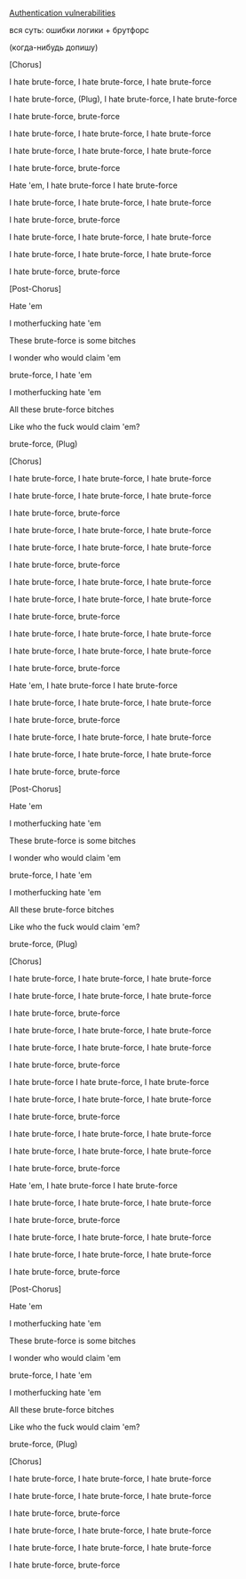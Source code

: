 [Authentication vulnerabilities](https://portswigger.net/web-security/authentication)

вся суть: ошибки логики + брутфорс

(когда-нибудь допишу)

[Chorus]

I hate brute-force, I hate brute-force, I hate brute-force

I hate brute-force, (Plug), I hate brute-force, I hate brute-force

I hate brute-force, brute-force

I hate brute-force, I hate brute-force, I hate brute-force

I hate brute-force, I hate brute-force, I hate brute-force

I hate brute-force, brute-force

Hate 'em, I hate brute-force I hate brute-force

I hate brute-force, I hate brute-force, I hate brute-force

I hate brute-force, brute-force

I hate brute-force, I hate brute-force, I hate brute-force

I hate brute-force, I hate brute-force, I hate brute-force

I hate brute-force, brute-force

  

[Post-Chorus]

Hate 'em

I motherfucking hate 'em

These brute-force is some bitches

I wonder who would claim 'em

brute-force, I hate 'em

I motherfucking hate 'em

All these brute-force bitches

Like who the fuck would claim 'em?

brute-force, (Plug)

  

[Chorus]

I hate brute-force, I hate brute-force, I hate brute-force

I hate brute-force, I hate brute-force, I hate brute-force

I hate brute-force, brute-force

I hate brute-force, I hate brute-force, I hate brute-force

I hate brute-force, I hate brute-force, I hate brute-force

I hate brute-force, brute-force

I hate brute-force, I hate brute-force, I hate brute-force

I hate brute-force, I hate brute-force, I hate brute-force

I hate brute-force, brute-force

I hate brute-force, I hate brute-force, I hate brute-force

I hate brute-force, I hate brute-force, I hate brute-force

I hate brute-force, brute-force

Hate 'em, I hate brute-force I hate brute-force

I hate brute-force, I hate brute-force, I hate brute-force

I hate brute-force, brute-force

I hate brute-force, I hate brute-force, I hate brute-force

I hate brute-force, I hate brute-force, I hate brute-force

I hate brute-force, brute-force

[Post-Chorus]

Hate 'em

I motherfucking hate 'em

These brute-force is some bitches

I wonder who would claim 'em

brute-force, I hate 'em

I motherfucking hate 'em

All these brute-force bitches

Like who the fuck would claim 'em?

brute-force, (Plug)

  

[Chorus]

I hate brute-force, I hate brute-force, I hate brute-force

I hate brute-force, I hate brute-force, I hate brute-force

I hate brute-force, brute-force

I hate brute-force, I hate brute-force, I hate brute-force

I hate brute-force, I hate brute-force, I hate brute-force

I hate brute-force, brute-force

I hate brute-force I hate brute-force, I hate brute-force

I hate brute-force, I hate brute-force, I hate brute-force

I hate brute-force, brute-force

I hate brute-force, I hate brute-force, I hate brute-force

I hate brute-force, I hate brute-force, I hate brute-force

I hate brute-force, brute-force

Hate 'em, I hate brute-force I hate brute-force

I hate brute-force, I hate brute-force, I hate brute-force

I hate brute-force, brute-force

I hate brute-force, I hate brute-force, I hate brute-force

I hate brute-force, I hate brute-force, I hate brute-force

I hate brute-force, brute-force

[Post-Chorus]

Hate 'em

I motherfucking hate 'em

These brute-force is some bitches

I wonder who would claim 'em

brute-force, I hate 'em

I motherfucking hate 'em

All these brute-force bitches

Like who the fuck would claim 'em?

brute-force, (Plug)

  

[Chorus]

I hate brute-force, I hate brute-force, I hate brute-force

I hate brute-force, I hate brute-force, I hate brute-force

I hate brute-force, brute-force

I hate brute-force, I hate brute-force, I hate brute-force

I hate brute-force, I hate brute-force, I hate brute-force

I hate brute-force, brute-force
